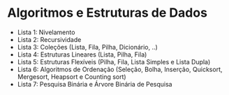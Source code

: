 # Algoritmos e Estruturas de Dados

- Lista 1: Nivelamento
- Lista 2: Recursividade
- Lista 3: Coleções (Lista, Fila, Pilha, Dicionário, ..)
- Lista 4: Estruturas Lineares (Lista, Pilha, Fila)
- Lista 5: Estruturas Flexíveis (Pilha, Fila, Lista Simples e Lista Dupla)
- Lista 6: Algoritmos de Ordenação (Seleção, Bolha, Inserção, Quicksort, Mergesort, Heapsort e Counting sort)
- Lista 7: Pesquisa Binária e Árvore Binária de Pesquisa

